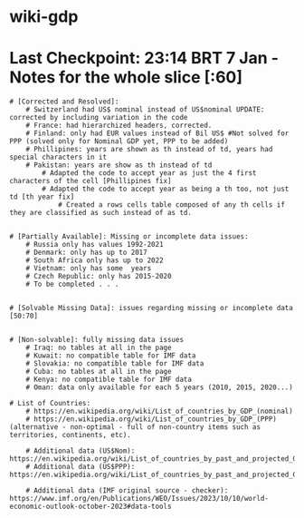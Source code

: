 # wiki-gdp
# Last Checkpoint: 23:14 BRT 7 Jan - Notes for the whole slice [:60]

    # [Corrected and Resolved]:
        # Switzerland had US$ nominal instead of US$nominal UPDATE: corrected by including variation in the code
        # France: had hierarchized headers, corrected.
        # Finland: only had EUR values instead of Bil US$ #Not solved for PPP (solved only for Nominal GDP yet, PPP to be added)
        # Phillipines: years are shown as th instead of td, years had special characters in it
        # Pakistan: years are show as th instead of td
            # Adapted the code to accept year as just the 4 first characters of the cell [Phillipines fix]
            # Adapted the code to accept year as being a th too, not just td [th year fix]
                # Created a rows cells table composed of any th cells if they are classified as such instead of as td.


    # [Partially Available]: Missing or incomplete data issues:
        # Russia only has values 1992-2021
        # Denmark: only has up to 2017
        # South Africa only has up to 2022
        # Vietnam: only has some  years
        # Czech Republic: only has 2015-2020
        # To be completed . . . 
        
    
    # [Solvable Missing Data]: issues regarding missing or incomplete data [50:70]

        
    # [Non-solvable]: fully missing data issues
        # Iraq: no tables at all in the page
        # Kuwait: no compatible table for IMF data
        # Slovakia: no compatible table for IMF data
        # Cuba: no tables at all in the page
        # Kenya: no compatible table for IMF data
        # Oman: data only available for each 5 years (2010, 2015, 2020...)

    # List of Countries:
        # https://en.wikipedia.org/wiki/List_of_countries_by_GDP_(nominal)
        # https://en.wikipedia.org/wiki/List_of_countries_by_GDP_(PPP) (alternative - non-optimal - full of non-country items such as territories, continents, etc).

        # Additional data (US$Nom): https://en.wikipedia.org/wiki/List_of_countries_by_past_and_projected_GDP_(nominal)
        # Additional data (US$PPP): https://en.wikipedia.org/wiki/List_of_countries_by_past_and_projected_GDP_(PPP)

        # Additional data (IMF original source - checker): https://www.imf.org/en/Publications/WEO/Issues/2023/10/10/world-economic-outlook-october-2023#data-tools
